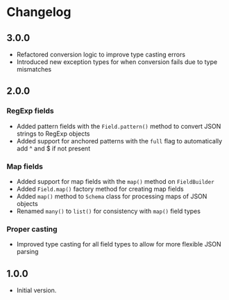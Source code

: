 # Changelog

## 3.0.0

- Refactored conversion logic to improve type casting errors
- Introduced new exception types for when conversion fails due to type mismatches

## 2.0.0

### RegExp fields
- Added pattern fields with the `Field.pattern()` method to convert JSON strings to RegExp objects
- Added support for anchored patterns with the `full` flag to automatically add ^ and $ if not present

### Map fields
- Added support for map fields with the `map()` method on `FieldBuilder`
- Added `Field.map()` factory method for creating map fields
- Added `map()` method to `Schema` class for processing maps of JSON objects
- Renamed `many()` to `list()` for consistency with `map()` field types

### Proper casting
- Improved type casting for all field types to allow for more flexible JSON parsing

## 1.0.0

- Initial version.
